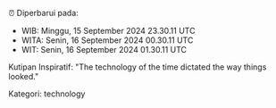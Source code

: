 ⏰ Diperbarui pada:
- WIB: Minggu, 15 September 2024 23.30.11 UTC
- WITA: Senin, 16 September 2024 00.30.11 UTC
- WIT: Senin, 16 September 2024 01.30.11 UTC

Kutipan Inspiratif:
"The technology of the time dictated the way things looked."


Kategori: technology

